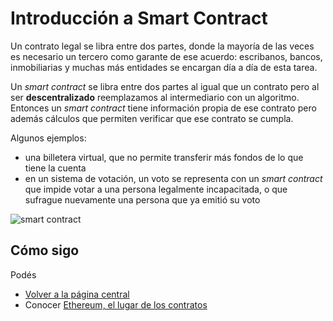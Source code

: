 # Introducción a Smart Contract

Un contrato legal se libra entre dos partes, donde la mayoría de las veces es necesario un tercero como garante de ese acuerdo: escribanos, bancos, inmobiliarias y muchas más entidades se encargan día a día de esta tarea.

Un _smart contract_ se libra entre dos partes al igual que un contrato pero al ser **descentralizado** reemplazamos al intermediario con un algoritmo. Entonces un _smart contract_ tiene información propia de ese contrato pero además cálculos que permiten verificar que ese contrato se cumpla.

Algunos ejemplos:

- una billetera virtual, que no permite transferir más fondos de lo que tiene la cuenta
- en un sistema de votación, un voto se representa con un _smart contract_ que impide votar a una persona legalmente incapacitada, o que sufrague nuevamente una persona que ya emitió su voto

![smart contract](../images/smartContract2.png)

## Cómo sigo

Podés

- [Volver a la página central](../README.md)
- Conocer [Ethereum, el lugar de los contratos](./ethereum.md)